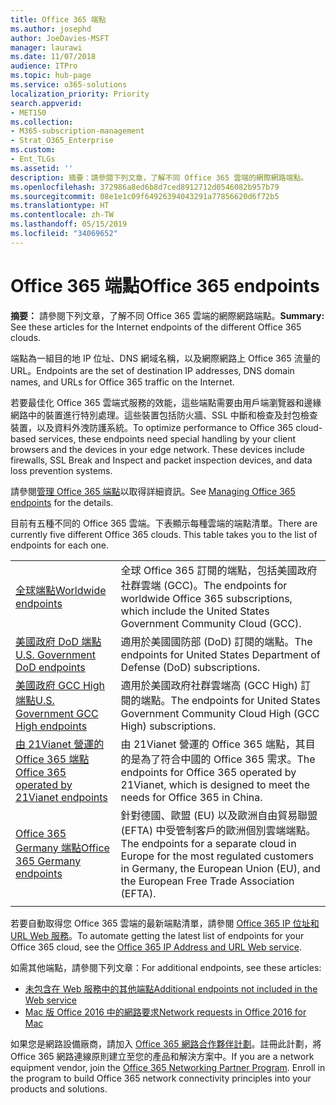 ```yaml
---
title: Office 365 端點
ms.author: josephd
author: JoeDavies-MSFT
manager: laurawi
ms.date: 11/07/2018
audience: ITPro
ms.topic: hub-page
ms.service: o365-solutions
localization_priority: Priority
search.appverid:
- MET150
ms.collection:
- M365-subscription-management
- Strat_O365_Enterprise
ms.custom:
- Ent_TLGs
ms.assetid: ''
description: 摘要：請參閱下列文章，了解不同 Office 365 雲端的網際網路端點。
ms.openlocfilehash: 372986a8ed6b8d7ced8912712d0546082b957b79
ms.sourcegitcommit: 08e1e1c09f64926394043291a77856620d6f72b5
ms.translationtype: HT
ms.contentlocale: zh-TW
ms.lasthandoff: 05/15/2019
ms.locfileid: "34069652"
---
```

# <a name="office-365-endpoints"></a><span data-ttu-id="59829-103">Office 365 端點</span><span class="sxs-lookup"><span data-stu-id="59829-103">Office 365 endpoints</span></span>

<span data-ttu-id="59829-104">**摘要：** 請參閱下列文章，了解不同 Office 365 雲端的網際網路端點。</span><span class="sxs-lookup"><span data-stu-id="59829-104">**Summary:** See these articles for the Internet endpoints of the different Office 365 clouds.</span></span>
  
<span data-ttu-id="59829-105">端點為一組目的地 IP 位址、DNS 網域名稱，以及網際網路上 Office 365 流量的 URL。</span><span class="sxs-lookup"><span data-stu-id="59829-105">Endpoints are the set of destination IP addresses, DNS domain names, and URLs for Office 365 traffic on the Internet.</span></span> 

<span data-ttu-id="59829-p101">若要最佳化 Office 365 雲端式服務的效能，這些端點需要由用戶端瀏覽器和邊緣網路中的裝置進行特別處理。這些裝置包括防火牆、SSL 中斷和檢查及封包檢查裝置，以及資料外洩防護系統。</span><span class="sxs-lookup"><span data-stu-id="59829-p101">To optimize performance to Office 365 cloud-based services, these endpoints need special handling by your client browsers and the devices in your edge network. These devices include firewalls, SSL Break and Inspect and packet inspection devices, and data loss prevention systems.</span></span>

<span data-ttu-id="59829-108">請參閱[管理 Office 365 端點](managing-office-365-endpoints.md)以取得詳細資訊。</span><span class="sxs-lookup"><span data-stu-id="59829-108">See [Managing Office 365 endpoints](managing-office-365-endpoints.md) for the details.</span></span>

<span data-ttu-id="59829-p102">目前有五種不同的 Office 365 雲端。下表顯示每種雲端的端點清單。</span><span class="sxs-lookup"><span data-stu-id="59829-p102">There are currently five different Office 365 clouds. This table takes you to the list of endpoints for each one.</span></span>

|||
|:-------|:-----|
| [<span data-ttu-id="59829-111">全球端點</span><span class="sxs-lookup"><span data-stu-id="59829-111">Worldwide endpoints</span></span>](urls-and-ip-address-ranges.md) | <span data-ttu-id="59829-112">全球 Office 365 訂閱的端點，包括美國政府社群雲端 (GCC)。</span><span class="sxs-lookup"><span data-stu-id="59829-112">The endpoints for worldwide Office 365 subscriptions, which include the United States Government Community Cloud (GCC).</span></span> |
| [<span data-ttu-id="59829-113">美國政府 DoD 端點</span><span class="sxs-lookup"><span data-stu-id="59829-113">U.S. Government DoD endpoints</span></span>](office-365-u-s-government-dod-endpoints.md) | <span data-ttu-id="59829-114">適用於美國國防部 (DoD) 訂閱的端點。</span><span class="sxs-lookup"><span data-stu-id="59829-114">The endpoints for United States Department of Defense (DoD) subscriptions.</span></span> |
| [<span data-ttu-id="59829-115">美國政府 GCC High 端點</span><span class="sxs-lookup"><span data-stu-id="59829-115">U.S. Government GCC High endpoints</span></span>](office-365-u-s-government-gcc-high-endpoints.md) | <span data-ttu-id="59829-116">適用於美國政府社群雲端高 (GCC High) 訂閱的端點。</span><span class="sxs-lookup"><span data-stu-id="59829-116">The endpoints for United States Government Community Cloud High (GCC High) subscriptions.</span></span> |
| [<span data-ttu-id="59829-117">由 21Vianet 營運的 Office 365 端點</span><span class="sxs-lookup"><span data-stu-id="59829-117">Office 365 operated by 21Vianet endpoints</span></span>](urls-and-ip-address-ranges-21vianet.md) | <span data-ttu-id="59829-118">由 21Vianet 營運的 Office 365 端點，其目的是為了符合中國的 Office 365 需求。</span><span class="sxs-lookup"><span data-stu-id="59829-118">The endpoints for Office 365 operated by 21Vianet, which is designed to meet the needs for Office 365 in China.</span></span> |
| [<span data-ttu-id="59829-119">Office 365 Germany 端點</span><span class="sxs-lookup"><span data-stu-id="59829-119">Office 365 Germany endpoints</span></span>](office-365-germany-endpoints.md) | <span data-ttu-id="59829-120">針對德國、歐盟 (EU) 以及歐洲自由貿易聯盟 (EFTA) 中受管制客戶的歐洲個別雲端端點。</span><span class="sxs-lookup"><span data-stu-id="59829-120">The endpoints for a separate cloud in Europe for the most regulated customers in Germany, the European Union (EU), and the European Free Trade Association (EFTA).</span></span> |
|||

<span data-ttu-id="59829-121">若要自動取得您 Office 365 雲端的最新端點清單，請參閱 [Office 365 IP 位址和 URL Web 服務](office-365-ip-web-service.md)。</span><span class="sxs-lookup"><span data-stu-id="59829-121">To automate getting the latest list of endpoints for your Office 365 cloud, see the [Office 365 IP Address and URL Web service](office-365-ip-web-service.md).</span></span>

<span data-ttu-id="59829-122">如需其他端點，請參閱下列文章：</span><span class="sxs-lookup"><span data-stu-id="59829-122">For additional endpoints, see these articles:</span></span>

- [<span data-ttu-id="59829-123">未包含在 Web 服務中的其他端點</span><span class="sxs-lookup"><span data-stu-id="59829-123">Additional endpoints not included in the Web service</span></span>](additional-office365-ip-addresses-and-urls.md)
- [<span data-ttu-id="59829-124">Mac 版 Office 2016 中的網路要求</span><span class="sxs-lookup"><span data-stu-id="59829-124">Network requests in Office 2016 for Mac</span></span>](network-requests-in-office-2016-for-mac.md)

<span data-ttu-id="59829-p103">如果您是網路設備廠商，請加入 [Office 365 網路合作夥伴計劃](office-365-networking-partner-program.md)。註冊此計劃，將 Office 365 網路連線原則建立至您的產品和解決方案中。</span><span class="sxs-lookup"><span data-stu-id="59829-p103">If you are a network equipment vendor, join the [Office 365 Networking Partner Program](office-365-networking-partner-program.md). Enroll in the program to build Office 365 network connectivity principles into your products and solutions.</span></span> 
